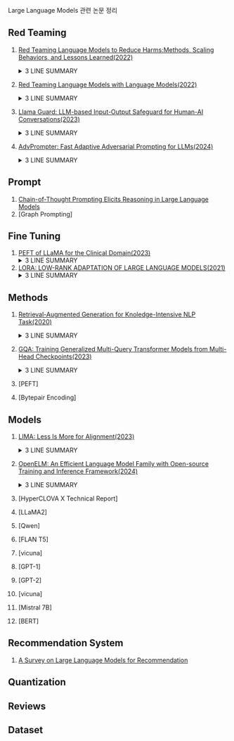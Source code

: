 Large Language Models 관련 논문 정리

## Red Teaming

1. [Red Teaming Language Models to Reduce Harms:Methods, Scaling Behaviors, and Lessons Learned(2022)](papers/Red_Teaming_Language_Models_to_Reduce_Harms/contents.md)
    <details>
    <summary>3 LINE SUMMARY</summary>
    - AI가 편견, 공격적 출력, 개인정보 유출 등 다양한 해로운 행동을 생성할 수 있기 때문에 레드팀을 활용함<br>
    - Plane LM, Prompted LM, Rejection Sampling, Reinforcement Learning 등 모델 크기와 모델 형태에 따라 공격 성공률 측정<br>
    - 언어모델이 생성할 수 있는 해로운 출력을 식별하고, 완화하기 위하여 레드팀 활동은 중요함
    </details>

2. [Red Teaming Language Models with Language Models(2022)](papers/Red_Teaming_Language_Models_with_Language_Models/contents.md)
    <details>
    <summary>3 LINE SUMMARY</summary>
    - 인간 주석자는 비용이 많이 들고 다양성에서 제한이 있음<br>
    - Red LM을 검증하기 위하여 Zero-Shot, Few-Shot, Supervised Learning, Reinforcement Learinig 등 다양한 환경에서 테스트<br>
    - 레드 팀은 인간보다 먼저 테스트 할 수 있으며 Red LM은 LM를 안전하게 만들 수 있으며, 인간보다 여러 유형의 유해한 행동을 사전에 식별할 수 있음
    </details>
    
3. [Llama Guard: LLM-based Input-Output Safeguard for Human-AI Conversations(2023)](papers/Llama%20Guard/contents.md)
    <details>
    <summary>3 LINE SUMMARY</summary>
    - Perspective API, OpenAI Content Moderation API, Azure Content Safety API 등 Moderation API 등은 제공된 부분에 대해서만 분류하므로 원하는 상황에 맞게 적용하기 어렵고, 파인 튜닝할 수 없음<br>
    - Llama2-7b를 기반으로 하며, 특정 안전 위험 분류(taxonomy)에 따라 라벨링된 데이터에 대해 지시 기반 튜닝(instruction-tuned) 적용<br>
    - 성능 평가 결과, LLM 기반의 입출력 보호모델은 기존 Contents Moderation Tools보다 우수한 성능을 보였으며, ToxicChat과 OpenAI moderation dataset에서도 강력한 성능을 입증하였음
    </details>

4. [AdvPrompter: Fast Adaptive Adversarial Prompting for LLMs(2024)](./papers/AdvPrompter/contents.md)
    <details>
    <summary>3 LINE SUMMARY</summary>
    - 자동으로 Adversarial Prompt를 생성하는 방법인 언어모델 AdvPrompter 개발<br>
    - AdvPrompter가 대상 LLM에 대한 공격을 시도할 때, 다양하고 자연스러운 적대적 접미사를 신속하게 생성할 수 있도록 설계되었고, 이 과정은 기울기 정보 없이도(Black Box 조건에사도) 공격이 가능함.<br>
    - AdvPrompter가 생성하는 적대적 프롬프트는 일관성 있고, 인간이 읽을 수 있는 자연어로, 난해도 기반 필터에 의해 감지되지 않으며, LLM의 안전성 향상을 위한 훈련 데이터로도 활용될 수 있음.
    </details>

## Prompt

1. [Chain-of-Thought Prompting Elicits Reasoning in Large Language Models](papers/CoT.md)
2. [Graph Prompting]

## Fine Tuning
1. [PEFT of LLaMA for the Clinical Domain(2023)](papers/PEFT%20of%20LLaMA%20for%20the%20Clinical%20Domain/contents.md)
    <details>
    <summary>3 LINE SUMMARY</summary>
    - 임상 의료와 같은 특수한 분야에서는 LLM의 성능이 떨어지는 경향이 있음. 이를 PEFT를 활용하여 해결하고자 함<br>
    - Downstram Task에 대해서 Adapter Tuning, LoRA, Prefix Tuning, P-Tuning, Prompt Tuning 등 비교<br>
    - Clinical LLaMA-LoRA와 Downstream LLaMA-LoRA를 활용한 두 단계 PEFT 프레임워크를 제안하여, 각 Downstram Task에서 높은 성능을 달성
    </details>
2. [LORA: LOW-RANK ADAPTATION OF LARGE LANGUAGE MODELS(2021)](papers/LoRA/contents.md)
    <details>
    <summary>3 LINE SUMMARY</summary>
    - 파인 튜닝을 위해선 모든 매개변수를 업데이트 하였으나 모델이 커질수록 많은 리소스를 요구하기에 매우 비실용적이고, 이를 해결하기 위해 LoRA라는 방법을 제안<br>
    - 이 방법은 Transformer 계층에 Low Rank Matrix를 주입함으로서 사전 훈련된 가중치는 고정하고, 변경될 가중치만을 학습하여 매개변수 수를 현저히 줄일 수 있음<br>
    - Fine Tuning(Last 2 Layer), BiFit, Prefix-layer tuning, Prefix-embedding tuning, Adapter tuning등 다양한 방법과 비교했을 때 적은 파라미터를 학습하고도 성능은 유지되거나, 좋은 것을 확인<br>
    </details>



## Methods
1. [Retrieval-Augmented Generation for Knoledge-Intensive NLP Task(2020)](./papers/Retrieval-Augmented%20Generation%20for%20Knowledge-Intensive%20NLP%20Tasks/contents.md)
    <details>
    <summary>3 LINE SUMMARY</summary>
    - 학습되지 않은 데이터에 엑세스 할 수 있는 생성 모델을 제시함<br>
    - 사람들은 학습된 모델의 생성보다 RAG 생성을 더 선호하였음<br>
    - 검색 인덱스를 교체하여 재교육 없이 모델을 업데이트 할 수 있는 방법을 설명함
    </details>

2. [GQA: Training Generalized Multi-Query Transformer Models from Multi-Head Checkpoints(2023)](./papers/GQA/contents.md)
    <details>
    <summary>3 LINE SUMMARY</summary>
    - MHA에서 메모리를 많이 사용하여 병목현상이 발생. 이러한 문제를 해결하기 위해 MQA이 도입되었지만, 품질 저하와 훈련 불안정성을 초래할 수 있음.<br>
    - GQA는 MQA와 MHA의 중간 형태로 파라미터를 조절하여 MHA 또는 MQA와 동일하게 만들 수 있음<br>
    - GQA는 MQA의 속도 이점과 MHA의 품질 이점을 결합하여, 더 적은 메모리와 연산 량으로 거의 동일한 품질을 달성.
    </details>

3. [PEFT]
4. [Bytepair Encoding] 

## Models

1. [LIMA: Less Is More for Alignment(2023)](./papers/LIMA/contents.md)
    <details>
    <summary>3 LINE SUMMARY</summary>
    - 기존의 조정 방법은 상당한 계산 비용과 특수 데이터를 필요로 하며, GPT 수준의 성능을 달성하기 위해 많은 자원을 요구함<br>
    - 연구진은 65B 파라미터의 LLaMa 언어 모델을 1,000개의 세심하게 큐레이션된 프롬프트와 응답으로만 튜닝하여 성능 향상을 이뤄냄<br>
    - 지식의 대부분을 사전 훈련 과정에서 습득하고, 제한된 지시 학습 데이터만으로도 높은 품질의 출력을 생성할 수 있음을 시사함
    </details>
2. [OpenELM: An Efficient Language Model Family with Open-source Training and Inference Framework(2024)](./papers/OpenELM/contents.md)
    <details>
    <summary>3 LINE SUMMARY</summary>
    - OpenELM은 0.27B, 0.45B, 1.08B, 3.04B 모델을 오픈으로 공개<br>
    - Transformer 모델 내에서 파라미터가 균일하게 할당되어 비효율이 발생하는데, 이를 Layer-wise scaling 을 사용하여 파라미터를 효율적으로 할당함으로써 기존 모델보다 향상된 정확도를 달성.<br>
    - 사전학습 데이터를 절반 사용하면서도 OLMo에 비해 더 높은 정확도를 달성하였지만 토큰 생성 속도는 LayerNorm을 사용하는 OLMo 모델에 비하여 RMSNorm 을 사용하는 OpenELM가 느림.
    </details>

3. [HyperCLOVA X Technical Report]
4. [LLaMA2]
5. [Qwen]
6. [FLAN T5]
7. [vicuna]
8. [GPT-1]
9. [GPT-2]
10. [vicuna]
11. [Mistral 7B]
12. [BERT]

## Recommendation System

1. [A Survey on Large Language Models for Recommendation](papers/A_Survey_on_LLMs_for_Recommendation.md)

## Quantization

## Reviews

## Dataset